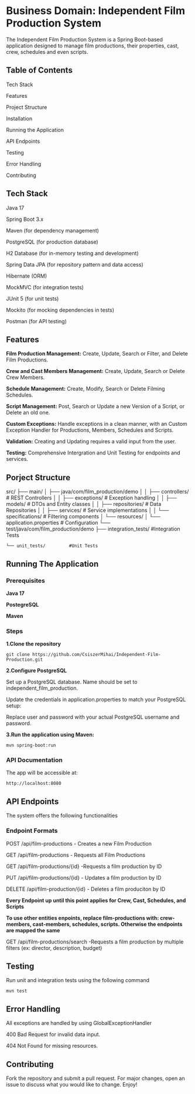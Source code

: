 # Business Domain: Independent Film Production System

The Independent Film Production System is a Spring Boot-based application designed to manage film productions, their properties, cast, crew, schedules and even scripts.

## Table of Contents

Tech Stack

Features

Project Structure

Installation

Running the Application

API Endpoints

Testing 

Error Handling

Contributing

## Tech Stack

Java 17

Spring Boot 3.x

Maven (for dependency management)

PostgreSQL (for production database)

H2 Database (for in-memory testing and development)

Spring Data JPA (for repository pattern and data access)

Hibernate (ORM)

MockMVC (for integration tests)

JUnit 5 (for unit tests)

Mockito (for mocking dependencies in tests)

Postman (for API testing)

## Features

**Film Production Management:** Create, Update, Search or Filter, and Delete Film Productions.

**Crew and Cast Members Management:** Create, Update, Search or Delete Crew Members.

**Schedule Management:** Create, Modify, Search or Delete Filming Schedules.

**Script Management:** Post, Search or Update a new Version of a Script, or Delete an old one.

**Custom Exceptions:** Handle exceptions in a clean manner, with an Custom Exception Handler for Productions, Members, Schedules and Scripts.

**Validation:** Creating and Updating requires a valid input from the user.

**Testing:** Comprehensive Intergration and Unit Testing for endpoints and services.

## Porject Structure

src/
├── main/
│   ├── java/com/film_production/demo
│   │   ├── controllers/        # REST Controllers
│   │   ├── exceptions/         # Exception handling
│   │   ├── models/             # DTOs and Entity classes
│   │   ├── repositories/       # Data Repositories
│   │   ├── services/           # Service implementations
│   │   └── specifications/     # Filtering components
│   └── resources/
│       └── application.properties  # Configuration 
└── test/java/com/film_production/demo
    ├── integration_tests/  #Integration Tests
    
    └── unit_tests/         #Unit Tests


## Running The Application

### Prerequisites

**Java 17**

**PostegreSQL**

**Maven**

### Steps

**1.Clone the repository**

```git clone https://github.com/CsiszerMihai/Independent-Film-Production.git```

**2.Configure PostgreSQL**

Set up a PostgreSQL database. Name should be set to independent_film_production.

Update the credentials in application.properties to match your PostgreSQL setup:

Replace user and password with your actual PostgreSQL username and password.

**3.Run the application using Maven:**

```mvn spring-boot:run```

### API Documentation

The app will be accessible at:

```http://localhost:8080```

## API Endpoints

The system offers the following functionalities

### Endpoint Formats

POST /api/film-productions - Creates a new Film Production

GET /api/film-productions  - Requests all Film Productions

GET /api/film-productions/{id} -Requests a film production by ID

PUT /api/film-productions/{id} - Updates a film production by ID

DELETE /api/film-production/{id} - Deletes a film produciton by ID

**Every Endpoint up until this point applies for Crew, Cast, Schedules, and Scripts**

**To use other entities enpoints, replace film-productions with: crew-members, cast-members, schedules, scripts. Otherwise the endpoints are mapped the same**

GET /api/film-productions/search -Requests a film production by multiple filters (ex: director, description, budget)

## Testing

Run unit and integration tests using the following command

```mvn test```

## Error Handling

All exceptions are handled by using GlobalExceptionHandler

400 Bad Request for invalid data input.

404 Not Found for missing resources.

## Contributing

Fork the repository and submit a pull request. For major changes, open an issue to discuss what you would like to change. Enjoy!
